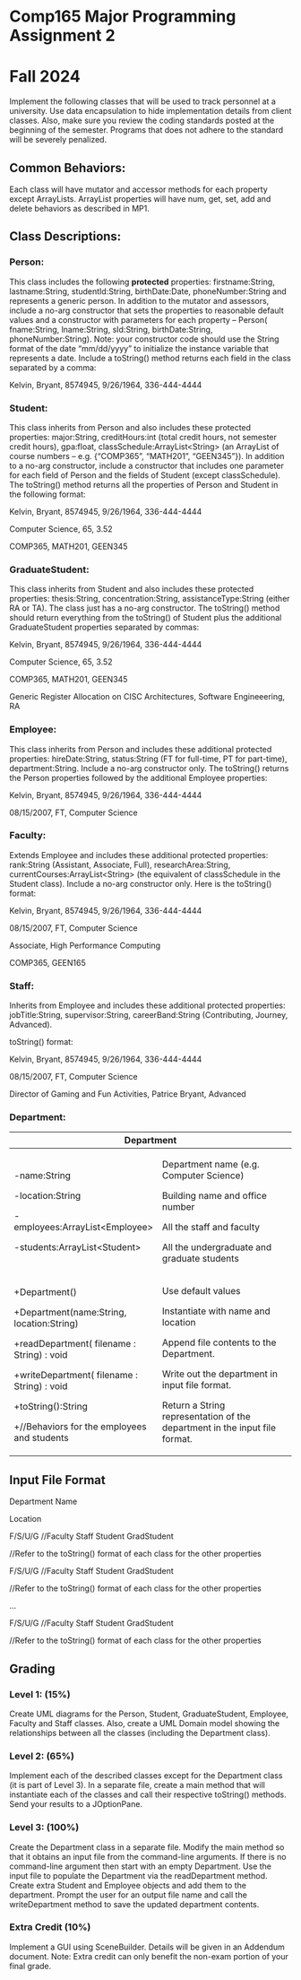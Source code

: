 # Comp165 Major Programming Assignment 2

# Fall 2024

Implement the following classes that will be used to track personnel at
a university. Use data encapsulation to hide implementation details from
client classes. Also, make sure you review the coding standards posted
at the beginning of the semester. Programs that does not adhere to the
standard will be severely penalized.

## Common Behaviors:

Each class will have mutator and accessor methods for each property
except ArrayLists. ArrayList properties will have num, get, set, add and
delete behaviors as described in MP1. 

## Class Descriptions:

### 

### Person:

This class includes the following **protected** properties:
firstname:String, lastname:String, studentId:String, birthDate:Date,
phoneNumber:String and represents a generic person. In addition to the
mutator and assessors, include a no-arg constructor that sets the
properties to reasonable default values and a constructor with
parameters for each property – Person( fname:String, lname:String,
sId:String, birthDate:String, phoneNumber:String). Note: your
constructor code should use the String format of the date “mm/dd/yyyy”
to initialize the instance variable that represents a date. Include a
toString() method returns each field in the class separated by a comma:

Kelvin, Bryant, 8574945, 9/26/1964, 336-444-4444

### 

### Student:

This class inherits from Person and also includes these protected
properties: major:String, creditHours:int (total credit hours, not
semester credit hours), gpa:float, classSchedule:ArrayList\<String\> (an
ArrayList of course numbers – e.g. {“COMP365”, “MATH201”, “GEEN345”}).
In addition to a no-arg constructor, include a constructor that includes
one parameter for each field of Person and the fields of Student (except
classSchedule). The toString() method returns all the properties of
Person and Student in the following format:

Kelvin, Bryant, 8574945, 9/26/1964, 336-444-4444

Computer Science, 65, 3.52

COMP365, MATH201, GEEN345

### 

### GraduateStudent:

This class inherits from Student and also includes these protected
properties: thesis:String, concentration:String, assistanceType:String
(either RA or TA). The class just has a no-arg constructor. The
toString() method should return everything from the toString() of
Student plus the additional GraduateStudent properties separated by
commas:

Kelvin, Bryant, 8574945, 9/26/1964, 336-444-4444

Computer Science, 65, 3.52

COMP365, MATH201, GEEN345

Generic Register Allocation on CISC Architectures, Software
Engineeering, RA

### 

### Employee:

This class inherits from Person and includes these additional protected
properties: hireDate:String, status:String (FT for full-time, PT for
part-time), department:String. Include a no-arg constructor only. The
toString() returns the Person properties followed by the additional
Employee properties:

Kelvin, Bryant, 8574945, 9/26/1964, 336-444-4444

08/15/2007, FT, Computer Science

### Faculty:

Extends Employee and includes these additional protected properties:
rank:String (Assistant, Associate, Full), researchArea:String,
currentCourses:ArrayList\<String\> (the equivalent of classSchedule in
the Student class). Include a no-arg constructor only. Here is the
toString() format:

Kelvin, Bryant, 8574945, 9/26/1964, 336-444-4444

08/15/2007, FT, Computer Science

Associate, High Performance Computing

COMP365, GEEN165

### Staff:

Inherits from Employee and includes these additional protected
properties: jobTitle:String, supervisor:String, careerBand:String
(Contributing, Journey, Advanced).

toString() format:

Kelvin, Bryant, 8574945, 9/26/1964, 336-444-4444

08/15/2007, FT, Computer Science

Director of Gaming and Fun Activities, Patrice Bryant, Advanced

### Department:

<table>
<colgroup>
<col style="width: 50%" />
<col style="width: 50%" />
</colgroup>
<thead>
<tr>
<th colspan="2"
style="text-align: center;"><strong>Department</strong></th>
</tr>
</thead>
<tbody>
<tr>
<td><p>-name:String</p>
<p>-location:String</p>
<p>-employees:ArrayList&lt;Employee&gt;</p>
<p>-students:ArrayList&lt;Student&gt;</p></td>
<td><p>Department name (e.g. Computer Science)</p>
<p>Building name and office number</p>
<p>All the staff and faculty</p>
<p>All the undergraduate and graduate students</p></td>
</tr>
<tr>
<td><p>+Department()</p>
<p>+Department(name:String, location:String)</p>
<p>+readDepartment( filename : String) : void</p>
<p>+writeDepartment( filename : String) : void</p>
<p>+toString():String</p>
<p>+//Behaviors for the employees and students</p></td>
<td><p>Use default values</p>
<p>Instantiate with name and location</p>
<p>Append file contents to the Department.</p>
<p>Write out the department in input file format.</p>
<p>Return a String representation of the department in the input file
format.</p></td>
</tr>
</tbody>
</table>

## Input File Format

Department Name

Location

F/S/U/G //Faculty Staff Student GradStudent

//Refer to the toString() format of each class for the other properties

F/S/U/G //Faculty Staff Student GradStudent

//Refer to the toString() format of each class for the other properties

…

F/S/U/G //Faculty Staff Student GradStudent

//Refer to the toString() format of each class for the other properties

## 

## 

## Grading

### Level 1: (15%)

Create UML diagrams for the Person, Student, GraduateStudent, Employee,
Faculty and Staff classes. Also, create a UML Domain model showing the
relationships between all the classes (including the Department class).

### Level 2: (65%)

Implement each of the described classes except for the Department class
(it is part of Level 3). In a separate file, create a main method that
will instantiate each of the classes and call their respective
toString() methods. Send your results to a JOptionPane.

### Level 3: (100%)

Create the Department class in a separate file. Modify the main method
so that it obtains an input file from the command-line arguments. If
there is no command-line argument then start with an empty Department.
Use the input file to populate the Department via the readDepartment
method. Create extra Student and Employee objects and add them to the
department. Prompt the user for an output file name and call the
writeDepartment method to save the updated department contents.

### Extra Credit (10%)

Implement a GUI using SceneBuilder. Details will be given in
an Addendum document.  Note: Extra credit can only benefit the non-exam portion
of your final grade.
